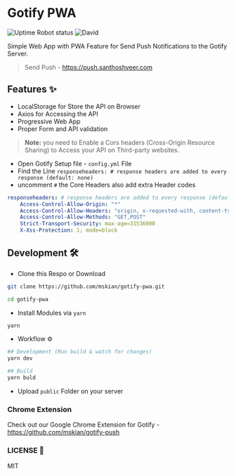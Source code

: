 # Gotify PWA

![Uptime Robot status](https://img.shields.io/uptimerobot/status/m784276997-eda1b154856ee5be380c52fd) ![David](https://img.shields.io/david/dev/mskian/gotify-pwa)  

Simple Web App with PWA Feature for Send Push Notifications to the Gotify Server.

> Send Push - <https://push.santhoshveer.com>

## Features ✨

- LocalStorage for Store the API on Browser
- Axios for Accessing the API
- Progressive Web App
- Proper Form and API validation

> **Note:** you need to Enable a Cors headers (Cross-Origin Resource Sharing) to Access your API on Third-party websites.

- Open Gotify Setup file - `config.yml` File
- Find the Line `responseheaders: # response headers are added to every response (default: none)`
- uncomment `#` the Core Headers also add extra Header codes

```yaml
responseheaders: # response headers are added to every response (default: none)
    Access-Control-Allow-Origin: "*"
    Access-Control-Allow-Headers: "origin, x-requested-with, content-type"
    Access-Control-Allow-Methods: "GET,POST"
    Strict-Transport-Security: max-age=31536000
    X-Xss-Protection: 1; mode=block
```

## Development 🛠

- Clone this Respo or Download

```bash
git clone https://github.com/mskian/gotify-pwa.git
```

```bash
cd gotify-pwa
```

- Install Modules via `yarn`

```bash
yarn
```

- Workflow ⚙

```bash
## Development (Run build & watch for changes)
yarn dev
```

```bash
## Build
yarn buld
```

- Upload `public` Folder on your server

### Chrome Extension

Check out our Google Chrome Extension for Gotify - <https://github.com/mskian/gotify-push>

### LICENSE 📜

MIT
